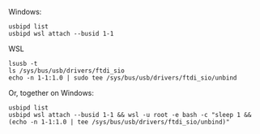 Windows:

```
usbipd list
usbipd wsl attach --busid 1-1
```

WSL

```
lsusb -t
ls /sys/bus/usb/drivers/ftdi_sio
echo -n 1-1:1.0 | sudo tee /sys/bus/usb/drivers/ftdi_sio/unbind
```

Or, together on Windows:

```
usbipd list
usbipd wsl attach --busid 1-1 && wsl -u root -e bash -c "sleep 1 && (echo -n 1-1:1.0 | tee /sys/bus/usb/drivers/ftdi_sio/unbind)"
```
